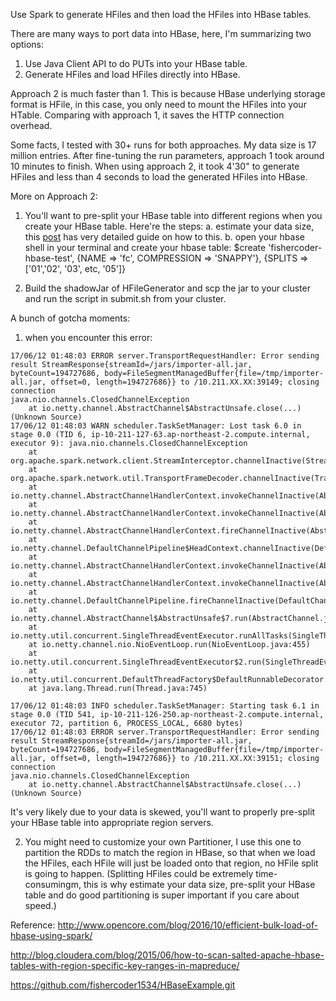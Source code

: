 Use Spark to generate HFiles and then load the HFiles into HBase tables.

There are many ways to port data into HBase, here, I'm summarizing two options:
1. Use Java Client API to do PUTs into your HBase table.
2. Generate HFiles and load HFiles directly into HBase.

Approach 2 is much faster than 1. This is because HBase underlying storage format is HFile, in this case, you only need to mount the HFiles into your HTable.
Comparing with approach 1, it saves the HTTP connection overhead.

Some facts, I tested with 30+ runs for both approaches.
My data size is 17 million entries.
After fine-tuning the run parameters, approach 1 took around 10 minutes to finish.
When using approach 2, it took 4'30" to generate HFiles and less than 4 seconds to load the generated HFiles into HBase.


More on Approach 2:
1. You'll want to pre-split your HBase table into different regions when you create your HBase table. Here're the steps:
   a. estimate your data size, this [post](http://www.opencore.com/blog/2016/10/efficient-bulk-load-of-hbase-using-spark/) has very detailed guide on how to this.
   b. open your hbase shell in your terminal and create your hbase table: $create 'fishercoder-hbase-test', {NAME => 'fc',  COMPRESSION => 'SNAPPY'}, {SPLITS =>  ['01','02', '03', etc, '05']}

2. Build the shadowJar of HFileGenerator and scp the jar to your cluster and run the script in submit.sh from your cluster.

A bunch of gotcha moments:
1. when you encounter this error:
```
17/06/12 01:48:03 ERROR server.TransportRequestHandler: Error sending result StreamResponse{streamId=/jars/importer-all.jar, byteCount=194727686, body=FileSegmentManagedBuffer{file=/tmp/importer-all.jar, offset=0, length=194727686}} to /10.211.XX.XX:39149; closing connection
java.nio.channels.ClosedChannelException
    at io.netty.channel.AbstractChannel$AbstractUnsafe.close(...)(Unknown Source)
17/06/12 01:48:03 WARN scheduler.TaskSetManager: Lost task 6.0 in stage 0.0 (TID 6, ip-10-211-127-63.ap-northeast-2.compute.internal, executor 9): java.nio.channels.ClosedChannelException
    at org.apache.spark.network.client.StreamInterceptor.channelInactive(StreamInterceptor.java:60)
    at org.apache.spark.network.util.TransportFrameDecoder.channelInactive(TransportFrameDecoder.java:179)
    at io.netty.channel.AbstractChannelHandlerContext.invokeChannelInactive(AbstractChannelHandlerContext.java:251)
    at io.netty.channel.AbstractChannelHandlerContext.invokeChannelInactive(AbstractChannelHandlerContext.java:237)
    at io.netty.channel.AbstractChannelHandlerContext.fireChannelInactive(AbstractChannelHandlerContext.java:230)
    at io.netty.channel.DefaultChannelPipeline$HeadContext.channelInactive(DefaultChannelPipeline.java:1289)
    at io.netty.channel.AbstractChannelHandlerContext.invokeChannelInactive(AbstractChannelHandlerContext.java:251)
    at io.netty.channel.AbstractChannelHandlerContext.invokeChannelInactive(AbstractChannelHandlerContext.java:237)
    at io.netty.channel.DefaultChannelPipeline.fireChannelInactive(DefaultChannelPipeline.java:893)
    at io.netty.channel.AbstractChannel$AbstractUnsafe$7.run(AbstractChannel.java:691)
    at io.netty.util.concurrent.SingleThreadEventExecutor.runAllTasks(SingleThreadEventExecutor.java:408)
    at io.netty.channel.nio.NioEventLoop.run(NioEventLoop.java:455)
    at io.netty.util.concurrent.SingleThreadEventExecutor$2.run(SingleThreadEventExecutor.java:140)
    at io.netty.util.concurrent.DefaultThreadFactory$DefaultRunnableDecorator.run(DefaultThreadFactory.java:144)
    at java.lang.Thread.run(Thread.java:745)

17/06/12 01:48:03 INFO scheduler.TaskSetManager: Starting task 6.1 in stage 0.0 (TID 541, ip-10-211-126-250.ap-northeast-2.compute.internal, executor 72, partition 6, PROCESS_LOCAL, 6680 bytes)
17/06/12 01:48:03 ERROR server.TransportRequestHandler: Error sending result StreamResponse{streamId=/jars/importer-all.jar, byteCount=194727686, body=FileSegmentManagedBuffer{file=/tmp/importer-all.jar, offset=0, length=194727686}} to /10.211.XX.XX:39151; closing connection
java.nio.channels.ClosedChannelException
    at io.netty.channel.AbstractChannel$AbstractUnsafe.close(...)(Unknown Source)
```
It's very likely due to your data is skewed, you'll want to properly pre-split your HBase table into appropriate region servers.

2. You might need to customize your own Partitioner, I use this one to partition the RDDs to match the region in HBase, so that when we load
   the HFiles, each HFile will just be loaded onto that region, no HFile split is going to happen. (Splitting HFiles could be extremely time-consumingm, this
   is why estimate your data size, pre-split your HBase table and do good partitioning is super important if you care about speed.)


Reference:
http://www.opencore.com/blog/2016/10/efficient-bulk-load-of-hbase-using-spark/

http://blog.cloudera.com/blog/2015/06/how-to-scan-salted-apache-hbase-tables-with-region-specific-key-ranges-in-mapreduce/

https://github.com/fishercoder1534/HBaseExample.git 
